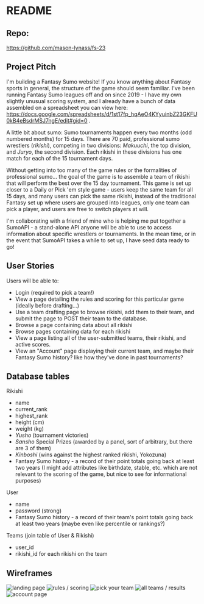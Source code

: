 # README

## Repo:

https://github.com/mason-lynass/fs-23

## Project Pitch

I'm building a Fantasy Sumo website! If you know anything about Fantasy sports in general, the structure of the game should seem familiar. I've been running Fantasy Sumo leagues off and on since 2019 - I have my own slightly unusual scoring system, and I already have a bunch of data assembled on a spreadsheet you can view here: https://docs.google.com/spreadsheets/d/1st17fp_hqAeO4KYyuinbZ23GKFU0kB4eBsdrMSJ7ngE/edit#gid=0 .

A little bit about sumo:
Sumo tournaments happen every two months (odd numbered months) for 15 days. There are 70 paid, professional sumo wrestlers (*rikishi*), competing in two divisions: *Makuuchi*, the top division, and *Juryo*, the second division. Each rikishi in these divisions has one match for each of the 15 tournament days.

Without getting into too many of the game rules or the formalities of professional sumo... the goal of the game is to assemble a team of rikishi that will perform the best over the 15 day tournament. This game is set up closer to a Daily or Pick 'em style game - users keep the same team for all 15 days, and many users can pick the same rikishi, instead of the traditional Fantasy set up where users are grouped into leagues, only one team can pick a player, and users are free to switch players at will.

I'm collaborating with a friend of mine who is helping me put together a SumoAPI - a stand-alone API anyone will be able to use to access information about specific wrestlers or tournaments. In the mean time, or in the event that SumoAPI takes a while to set up, I have seed data ready to go!


## User Stories

Users will be able to:
- Login (required to pick a team!)
- View a page detailing the rules and scoring for this particular game (ideally before drafting...)
- Use a team drafting page to browse rikishi, add them to their team, and submit the page to POST their team to the database.
- Browse a page containing data about all rikishi
- Browse pages containing data for each rikishi
- View a page listing all of the user-submitted teams, their rikishi, and active scores.
- View an "Account" page displaying their current team, and maybe their Fantasy Sumo history? like how they've done in past tournaments?

## Database tables

Rikishi
- name
- current_rank
- highest_rank
- height (cm)
- weight (kg)
- *Yusho* (tournament victories)
- *Sansho* Special Prizes (awarded by a panel, sort of arbitrary, but there are 3 of them)
- *Kinboshi* (wins against the highest ranked rikishi, Yokozuna)
- Fantasy Sumo history - a record of their point totals going back at least two years
(I might add attributes like birthdate, stable, etc. which are not relevant to the scoring of the game, but nice to see for informational purposes)

User
- name
- password (strong)
- Fantasy Sumo history - a record of their team's point totals going back at least two years (maybe even like percentile or rankings?)

Teams (join table of User & Rikishi)
- user_id
- rikishi_id for each rikishi on the team

## Wireframes

![landing page](wireframes-for-readme/Screen%20Shot%202022-12-12%20at%202.24.48%20PM.png)
![rules / scoring](wireframes-for-readme/Screen%20Shot%202022-12-12%20at%202.28.23%20PM.png)
![pick your team](wireframes-for-readme/Screen%20Shot%202022-12-12%20at%202.37.30%20PM.png)
![all teams / results](wireframes-for-readme/Screen%20Shot%202022-12-12%20at%202.45.04%20PM.png)
![account page](wireframes-for-readme/Screen%20Shot%202022-12-12%20at%202.48.14%20PM.png)
